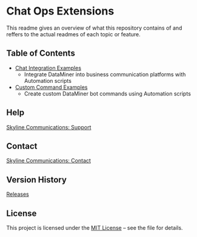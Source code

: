 # Chat Ops Extensions

This readme gives an overview of what this repository contains of and reffers to the actual readmes of each topic or feature.

## Table of Contents

- [Chat Integration Examples](https://github.com/SkylineCommunications/ChatOps-Extensions/blob/main/ChatIntegrationExamples/Readme.md)
  - Integrate DataMiner into business communication platforms with Automation scripts
- [Custom Command Examples](https://github.com/SkylineCommunications/ChatOps-Extensions/blob/main/CustomCommandExamples/Readme.md)
  - Create custom DataMiner bot commands using Automation scripts

## Help

[Skyline Communications: Support](https://skyline.be/contact/tech-support)

## Contact

[Skyline Communications: Contact](https://skyline.be/contact)

## Version History

[Releases](https://github.com/SkylineCommunications/ChatOpts-Extensions/releases)

## License

This project is licensed under the [MIT License](https://github.com/SkylineCommunications/ChatOps-Extensions/blob/main/LICENSE) – see the file for details.
